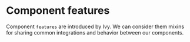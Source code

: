 # Component features
Component `features` are introduced by Ivy. We can consider them mixins for
sharing common integrations and behavior between our components.
